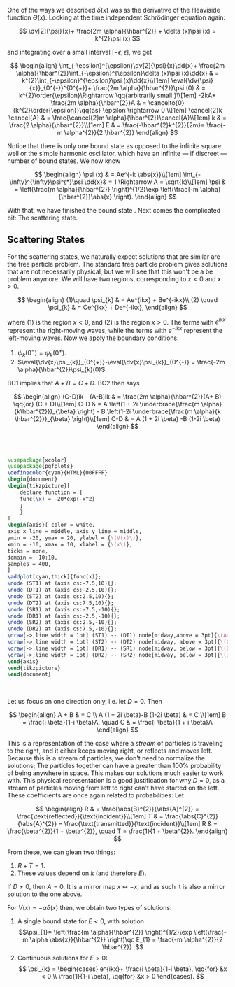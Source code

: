 One of the ways we described $\delta (x)$ was as the derivative of the Heaviside function $\Theta (x)$. Looking at the time independent Schrödinger equation again:

$$
\dv[2]{\psi}{x}+ \frac{2m \alpha}{\hbar^{2}} + \delta (x)\psi (x) = k^{2}\psi (x)
$$

and integrating over a small interval $[-\epsilon, \epsilon]$, we get

$$
\begin{align}
\int_{-\epsilon}^{\epsilon}\dv[2]{\psi}{x}\dd{x}+ \frac{2m \alpha}{\hbar^{2}}\int_{-\epsilon}^{\epsilon}\delta (x)\psi (x)\dd{x} & = k^{2}\int_{-\epsilon}^{\epsilon}\psi (x)\dd{x}\\[1em]
\eval{\dv{\psi}{x}}_{0^{-}}^{0^{+}}+ \frac{2m \alpha}{\hbar^{2}}\psi (0) & = k^{2}\order{\epsilon}\Rightarrow \qq{arbitrarily small.}\\[1em]
-2kA+ \frac{2m \alpha}{\hbar^{2}}A & = \cancelto{0}{k^{2}\order{\epsilon}}\qq{as} \epsilon \rightarrow 0 \\[1em]
\cancel{2}k \cancel{A} & = \frac{\cancel{2}m \alpha}{\hbar^{2}}\cancel{A}\\[1em]
k & = \frac{2 \alpha}{\hbar^{2}}\\[1em]
E & = \frac{-\hbar^{2}k^{2}}{2m}= \frac{-m \alpha^{2}}{2 \hbar^{2}}
\end{align}
$$

Notice that there is only one bound state as opposed to the infinite square well or the simple harmonic oscillator, which have an infinite — if discreet — number of bound states. We now know

$$
\begin{align}
\psi (x) & = Ae^{-k \abs{x}}\\[1em]
\int_{-\infty}^{\infty}\psi^{*}\psi \dd{x}& = 1 \Rightarrow A = \sqrt{k}\\[1em]
\psi & = \left(\frac{m \alpha}{\hbar^{2}} \right)^{1/2}\exp \left(\frac{-m \alpha}{\hbar^{2}}\abs{x} \right).
\end{align}
$$

With that, we have finished the bound state . Next comes the complicated bit: The scattering state.

## Scattering States

For the scattering states, we naturally expect solutions that are similar are the free particle problem. The standard free particle problem gives solutions that are not necessarily physical, but we will see that this won't be a be problem anymore. We will have two regions, corresponding to $x < 0$ and $x > 0$.

$$
\begin{align}
(1)\quad \psi_{k} & = Ae^{ikx} + Be^{-ikx}\\
(2) \quad \psi_{k} & = Ce^{ikx} + De^{-ikx},
\end{align}
$$

where $(1)$ is the region $x < 0$, and $(2)$ is the region $x > 0$. The terms with $e^{ikx}$ represent the right-moving waves, while the terms with $e^{-ikx}$ represent the left-moving waves. Now we apply the boundary conditions:

1. $\psi_{k}(0^{-})= \psi_{k}(0^{+})$.
2. $\eval{\dv{x}\psi_{k}}_{0^{+}}-\eval{\dv{x}\psi_{k}}_{0^{-}} = \frac{-2m \alpha}{\hbar^{2}}\psi_{k}(0)$.

BC1 implies that $A + B = C + D$. BC2 then says

$$
\begin{align}
(C-D)ik - (A-B)ik & = \frac{2m \alpha}{\hbar^{2}}(A+  B) \qq{or} (C + D)\\[1em]
C-D & = A \left(1 + 2i \underbrace{\frac{m \alpha}{k\hbar^{2}}}_{\beta} \right) - B \left(1-2i \underbrace{\frac{m \alpha}{k \hbar^{2}}}_{\beta} \right)\\[1em]
C-D & = A (1 + 2i \beta) -B (1-2i \beta)
\end{align}
$$

<br>
<br>

```tikz
\usepackage{xcolor}
\usepackage{pgfplots}
\definecolor{cyan}{HTML}{00FFFF}
\begin{document}
\begin{tikzpicture}[
	declare function = {
	func(\x) = -20*exp(-x^2)
	;
	}
]
\begin{axis}[ color = white,
axis x line = middle, axis y line = middle,
ymin = -20, ymax = 20, ylabel = {\(V(x)\)},
xmin = -10, xmax = 10, xlabel = {\(x\)},
ticks = none,
domain = -10:10,
samples = 400,
]
\addplot[cyan,thick]{func(x)};
\node (ST1) at (axis cs:-7.5,10){};
\node (DT1) at (axis cs:-2.5,10){};
\node (ST2) at (axis cs:2.5,10){};
\node (DT2) at (axis cs:7.5,10){};
\node (SR1) at (axis cs:-7.5,-10){};
\node (DR1) at (axis cs:-2.5,-10){};
\node (SR2) at (axis cs:2.5,-10){};
\node (DR2) at (axis cs:7.5,-10){};
\draw[->,line width = 1pt] (ST1) -- (DT1) node[midway,above = 3pt]{\(Ae^{ikx}\)};
\draw[->,line width = 1pt] (ST2) -- (DT2) node[midway, above = 3pt]{\(Ce^{-ikx}\)};
\draw[->,line width = 1pt] (DR1) -- (SR1) node[midway, below = 3pt]{\(Be^{-ikx}\)};
\draw[->,line width = 1pt] (DR2) -- (SR2) node[midway, below = 3pt]{\(De^{-ikx}\)};
\end{axis}
\end{tikzpicture}
\end{document}
```
<br>

Let us focus on one direction only, i.e. let $D = 0$. Then

$$
\begin{align}
A + B & = C \\
A (1 + 2i \beta)-B (1-2i \beta) & = C \\[1em]
B = \frac{i \beta}{1-i \beta}A, \quad C & = \frac{i \beta}{1 + i \beta}A
\end{align}
$$

This is a representation of the case where a *stream* of particles is traveling to the right, and it either keeps moving right, or reflects and moves left. Because this is a stream of particles, we don't need to normalize the solutions; The particles together can have a greater than $100 \%$ probability of being anywhere in space. This makes our solutions much easier to work with. This physical representation is a good justification for why $D = 0$, as a stream of particles moving from left to right can't have started on the left. These coefficients are once again related to probabilities: Let

$$
\begin{align}
R & = \frac{\abs{B}^{2}}{\abs{A}^{2}} = \frac{\text{reflected}}{\text{incident}}\\[1em]
T & = \frac{\abs{C}^{2}}{\abs{A}^{2}} = \frac{\text{transmitted}}{\text{incident}}\\[1em]
R & = \frac{\beta^{2}}{1 + \beta^{2}}, \quad T  = \frac{1}{1 + \beta^{2}}.
\end{align}
$$

From these, we can glean two things:
1. $R + T = 1$.
2. These values depend on $k$ (and therefore $E$).

If $D \neq 0$, then $A = 0$. It is a mirror map $x \mapsto-x$, and as such it is also a mirror solution to the one above.

For $V (x)=-\alpha \delta (x)$ then, we obtain two types of solutions:
1. A single bound state for $E < 0$, with solution $$\psi_{1}= \left(\frac{m \alpha}{\hbar^{2}} \right)^{1/2}\exp \left(\frac{-m \alpha \abs{x}}{\hbar^{2}} \right)\qc E_{1} = \frac{-m \alpha^{2}}{2 \hbar^{2}} .$$
2. Continuous solutions for $E > 0$:
	$$
	\psi_{k} = 
	\begin{cases}
     e^{ikx}+ \frac{i \beta}{1-i \beta}, \qq{for} &x < 0 \\
     \frac{1}{1-i \beta}, \qq{for} &x > 0
    \end{cases}. 
 $$